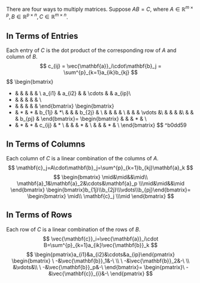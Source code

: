 There are four ways to multiply matrices.
Suppose $AB=C$, where $A\in\mathbb{R}^{m\times p}, B\in\mathbb{R}^{p\times n}, C\in\mathbb{R}^{m\times n}$.

## In Terms of **Entries**
Each entry of $C$ is the dot product of the corresponding row of $A$ and column of $B$.
$$
c_{ij} = \vec{\mathbf{a}}_i\cdot\mathbf{b}_j = \sum^{p}_{k=1}a_{ik}b_{kj}
$$
$$
\begin{bmatrix}
 * &  &  &  &  & \\
 a_{i1} & a_{i2} &  & \cdots  &  & a_{ip}\\
 * &  &  &  &  & \\
 * &  &  &  &  &
\end{bmatrix}
\begin{bmatrix}
 * & * & * & b_{1j} & *\\
  &  &  & b_{2j} & \\
  &  &  &  & \\
  &  &  & \vdots  &\\
  &  &  &  &\\
  &  &  & b_{pj} &
\end{bmatrix}=
\begin{bmatrix}
  &  &  & * & \\
 * & * & * & c_{ij} & * \\
  &  &  & * & \\
  &  &  & * & \\
\end{bmatrix}
$$
^b0dd59

## In Terms of **Columns**
Each column of $C$ is a linear combination of the columns of $A$.
$$
\mathbf{c}_j=A\cdot\mathbf{b}_j=\sum^{p}_{k=1}b_{kj}\mathbf{a}_k
$$
$$
\begin{bmatrix}
\mid&\mid&&\mid\\
\mathbf{a}_1&\mathbf{a}_2&\cdots&\mathbf{a}_p
\\\mid&\mid&&\mid
\end{bmatrix}
\begin{bmatrix}b_{1j}\\b_{2j}\\\vdots\\b_{pj}\end{bmatrix}=
\begin{bmatrix}
\mid\\
\mathbf{c}_j
\\\mid
\end{bmatrix}
$$

## In Terms of **Rows**
Each row of $C$ is a linear combination of the rows of $B$.
$$
\vec{\mathbf{c}}_i=\vec{\mathbf{a}}_i\cdot B=\sum^{p}_{k=1}a_{ik}\vec{\mathbf{b}}_k
$$
$$
\begin{pmatrix}a_{i1}&a_{i2}&\cdots&a_{ip}\end{pmatrix}
\begin{bmatrix}
\ -&\vec{\mathbf{b}}_1&-\ \\
\ -&\vec{\mathbf{b}}_2&-\ \\
&\vdots&\\
\ -&\vec{\mathbf{b}}_p&-\ 
\end{bmatrix}=
\begin{pmatrix}\ -&\vec{\mathbf{c}}_{i}&-\ \end{pmatrix}
$$



